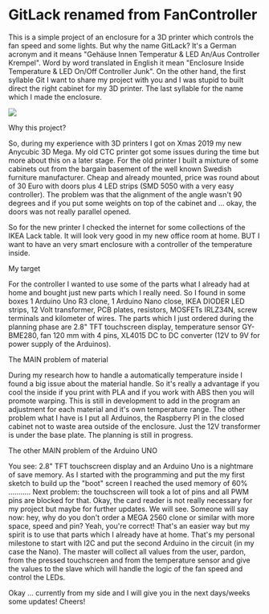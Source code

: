 # GitLack renamed from FanController
This is a simple project of an enclosure for a 3D printer which controls the fan speed and some lights. But why the name GitLack? It's a German acronym and it means "Gehäuse Innen Temperatur & LED An/Aus Controller Krempel". Word by word translated in English it mean "Enclosure Inside Temperature & LED On/Off Controller Junk". On the other hand, the first syllable Git I want to share my project with you and I was stupid to built direct the right cabinet for my 3D printer. The last syllable for the name which I made the enclosure.

![](https://github.com/calliconfused/GitLack/blob/master/Pictures/20200127_221329.jpg)

Why this project?

So, during my experience with 3D printers I got on Xmas 2019 my new Anycubic 3D Mega. My old CTC printer got some issues during the time but more about this on a later stage. For the old printer I built a mixture of some cabinets out from the bargain basement of the well known Swedish furniture manufacturer. Cheap and already mounted, price was round about of 30 Euro with doors plus 4 LED strips (SMD 5050 with a very easy controller). The problem was that the alignment of the angle wasn't 90 degrees and if you put some weights on top of the cabinet and ... okay, the doors was not really parallel opened.

So for the new printer I checked the internet for some collections of the IKEA Lack table. It will look very good in my new office room at home. BUT I want to have an very smart enclosure with a controller of the temperature inside.

My target

For the controller I wanted to use some of the parts what I already had at home and bought just new parts which I really need. So I found in some boxes 1 Arduino Uno R3 clone, 1 Arduino Nano close, IKEA DIODER LED strips, 12 Volt transformer, PCB plates, resistors, MOSFETs IRLZ34N, screw terminals and kilometer of wires. The parts which I just ordered during the planning phase are 2.8" TFT touchscreen display, temperature sensor GY-BME280, fan 120 mm with 4 pins, XL4015 DC to DC converter (12V to 9V for power supply of the Arduinos).

The MAIN problem of material

During my research how to handle a automatically temperature inside I found a big issue about the material handle. So it's really a advantage if you cool the inside if you print with PLA and if you work with ABS then you will promote warping. This is still in development to add in the program an adjustment for each material and it's own temperature range. The other problem what I have is I put all Arduinos, the Raspberry PI in the closed cabinet not to waste area outside of the enclosure. Just the 12V transformer is under the base plate. The planning is still in progress.

The other MAIN problem of the Arduino UNO

You see: 2.8" TFT touchscreen display and an Arduino Uno is a nightmare of save memory. As I started with the programming and put the my first sketch to build up the "boot" screen I reached the used memory of 60% ...........
Next problem: the touchscreen will took a lot of pins and all PWM pins are blocked for that. Okay, the card reader is not really necessary for my project but maybe for further updates. We will see.
Someone will say now: hey, why do you don't order a MEGA 2560 clone or similar with more space, speed and pin?
Yeah, you're correct! That's an easier way but my spirit is to use that parts which I already have at home. That's my personal milestone to start with I2C and put the second Arduino in the circuit (in my case the Nano). The master will collect all values from the user, pardon, from the pressed touchscreen and from the temperature sensor and give the values to the slave which will handle the logic of the fan speed and control the LEDs.

Okay ... currently from my side and I will give you in the next days/weeks some updates! Cheers!

